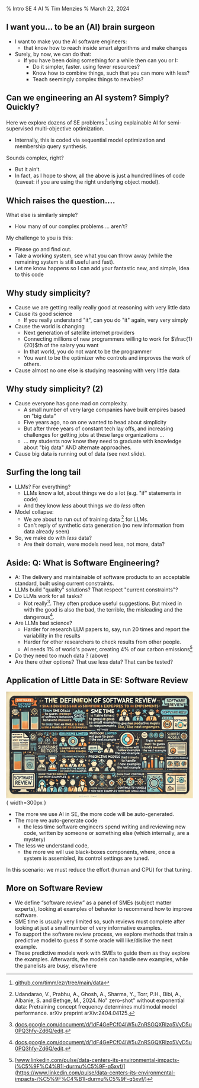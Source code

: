 % Intro SE 4 AI
% Tim Menzies
% March 22, 2024

## I want you... to be an (AI) brain surgeon

- I want to make you the AI software engineers:
  - that know how to  reach inside smart algorithms and make changes
- Surely, by now, we can do that:
  - If you have been doing something for a while then can you or I:
    - Do it simpler, faster. using fewer resources?
    - Know how to combine things, such that you can more with less?
    - Teach seemingly  complex things to newbies?

## Can we engineering an AI system? Simply? Quickly?

Here we explore dozens of SE problems [^data]
using explainable AI  for semi-supervised multi-objective optimization.

- Internally, this is coded via sequential model optimization and membership query synthesis.

Sounds complex, right? 

- But it ain’t. 
- In fact, as I hope to show,  all the above is just a hundred lines of code (caveat: if  you are using the right underlying object model).

[^data]: [github.com/timm/ezr/tree/main/data](https://github.com/timm/ezr/tree/main/data)

## Which raises the question.... 

What else is similarly simple? 

- How many of our complex problems ... aren’t? 

My challenge to you is this: 

- Please go and find out. 
- Take a working system, see what you can throw away (while the remaining system is still useful and fast). 
- Let me know happens so I can add your fantastic new, and simple, idea to this code 


## Why study simplicity?


- Cause we are getting really really good at reasoning with very little data
- Cause its good science
  - If you really understand "it", can you do "it" again, very very simply
- Cause the world is changing
  - Next generation of satellite internet providers
  - Connecting millions of new programmers willing to work for $\frac{1}{20}$th of the salary you want
  - In that world, you do not want to be the programmer
  - You want to be the optimizer who controls and improves the work of others.
- Cause almost no one else is studying reasoning with very little data

## Why study simplicity? (2)

- Cause everyone has gone mad on complexity.
  - A small number of very large companies  have built empires based on "big data"
  - Five years ago, no on one wanted to head about simplicity
  - But after three years of constant tech lay offs, and increasing challenges for getting jobs at these large
organizations ...
  - ... my students now know they need to graduate with knowledge about "big data" AND alternate approaches.
- Cause big data is  running out of data (see next slide).

## Surfing the long tail


- LLMs? For everything?
  - LLMs  know a lot, about things we do a lot (e.g.  "if" statements in code)
  - And they know _less_ about things we do _less_ often
- Model collapse: 
  - We are about to run out of training data [^less24] for LLMs.
  - Can't reply of synthetic data generation (no new information from data already seen)
- So,  we make do with _less_ data?
  - Are their domain,  were models need less, not more, data?

[^less24]:  Udandarao, V., Prabhu, A., Ghosh, A., Sharma, Y., Torr, P.H., Bibi, A., Albanie, S. and Bethge, M., 2024.  No" zero-shot" without exponential data: Pretraining concept frequency determines multimodal model performance. arXiv preprint arXiv:2404.04125.

## Aside: Q: What is Software Engineering?

- A: The delivery and maintainable of software products to an acceptable standard, built using
    current constraints.
- LLMs build  "quality" solutions?   That respect "current constraints"?
- Do LLMs work for all tasks?  
  - Not really[^hype].  They often produce useful suggestions.  But mixed in with the good is also the bad, the terrible, the misleading and the dangerous[^hype].
- Are LLMs bad science? 
  - Harder for  research  LLM papers  to, say, run 20 times and report the variability in the results
  - Harder for other researchers to check results from other people.
  - AI needs 1% of world's power, creating 4% of our carbon emissions[^durmus]
- Do they need too much data ? (above)
- Are there other options? That use less data? That can be tested?

[^durmus]: [www.linkedin.com/pulse/data-centers-its-environmental-impacts-i%C5%9F%C4%B1l-durmu%C5%9F-q5xvf/](https://www.linkedin.com/pulse/data-centers-its-environmental-impacts-i%C5%9F%C4%B1l-durmu%C5%9F-q5xvf/)
[^hype]: [docs.google.com/document/d/1dF4GePCf04IW5uZnRSGQXRlzo5VyD5u0PQ3hfy-Zd6Q/edit](https://docs.google.com/document/d/1dF4GePCf04IW5uZnRSGQXRlzo5VyD5u0PQ3hfy-Zd6Q/edit).

##  Application of Little Data in SE: Software Review 

![](./img/review.png){ width=300px }  


- The more we use AI in SE, the more code will be auto-generated. 
- The more we auto-generate code
  - the less time software engineers spend writing and reviewing new code, written by someone
    or something else (which internally, are a mystery)
- The less we understand code, 
  - the more we will use black-boxes components, where, once a system is assembled, its control settings are tuned. 

In this scenario: we must reduce the effort (human and CPU) for that tuning.

## More on Software Review

- We define “software review” as a panel of SMEs (subject matter experts),
  looking at examples of behavior to recommend how to improve software.
- SME time is usually very limited so, such reviews must complete after 
  looking at just a small number of very informative examples. 
- To support the software review process, we explore methods that train 
  a predictive model to guess if some oracle will like/dislike the next example. 
- These predictive models work with SMEs to guide them as they explore the examples. Afterwards, the models
  can handle new examples, while the panelists are busy, elsewhere


